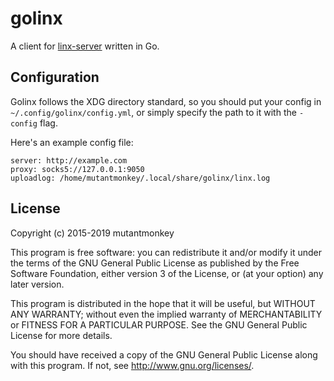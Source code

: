 # golinx

A client for [linx-server](https://github.com/andreimarcu/linx-server) written
in Go.

## Configuration
Golinx follows the XDG directory standard, so you should put your config in
`~/.config/golinx/config.yml`, or simply specify the path to it with the
`-config` flag.

Here's an example config file:
```
server: http://example.com
proxy: socks5://127.0.0.1:9050
uploadlog: /home/mutantmonkey/.local/share/golinx/linx.log
```

## License
Copyright (c) 2015-2019 mutantmonkey

This program is free software: you can redistribute it and/or modify
it under the terms of the GNU General Public License as published by
the Free Software Foundation, either version 3 of the License, or
(at your option) any later version.

This program is distributed in the hope that it will be useful,
but WITHOUT ANY WARRANTY; without even the implied warranty of
MERCHANTABILITY or FITNESS FOR A PARTICULAR PURPOSE.  See the
GNU General Public License for more details.

You should have received a copy of the GNU General Public License
along with this program.  If not, see <http://www.gnu.org/licenses/>.
